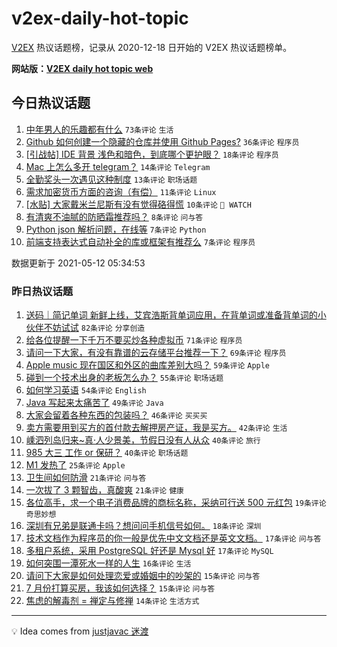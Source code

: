 # v2ex-daily-hot-topic

[V2EX](https://www.v2ex.com/) 热议话题榜，记录从 2020-12-18 日开始的 V2EX 热议话题榜单。

**网站版：[V2EX daily hot topic web](https://boojack.github.io/v2ex-daily-hot-topic-web/)**

## 今日热议话题

<!-- TODAY BEGIN -->

1. [中年男人的乐趣都有什么](https://www.v2ex.com/t/776398) `73条评论` `生活`
1. [Github 如何创建一个隐藏的仓库并使用 Github Pages?](https://www.v2ex.com/t/776373) `36条评论` `程序员`
1. [[引战帖] IDE 背景 浅色和暗色，到底哪个更护眼？](https://www.v2ex.com/t/776441) `18条评论` `程序员`
1. [Mac 上怎么多开 telegram？](https://www.v2ex.com/t/776440) `14条评论` `Telegram`
1. [全勤奖头一次遇见这种制度](https://www.v2ex.com/t/776415) `13条评论` `职场话题`
1. [需求加密货币方面的咨询（有偿）](https://www.v2ex.com/t/776408) `11条评论` `Linux`
1. [[水贴] 大家戴米兰尼斯有没有觉得硌得慌](https://www.v2ex.com/t/776414) `10条评论` ` WATCH`
1. [有清爽不油腻的防晒霜推荐吗？](https://www.v2ex.com/t/776445) `8条评论` `问与答`
1. [Python json 解析问题，在线等](https://www.v2ex.com/t/776427) `7条评论` `Python`
1. [前端支持表达式自动补全的库或框架有推荐么](https://www.v2ex.com/t/776425) `7条评论` `程序员`

数据更新于 2021-05-12 05:34:53

<!-- TODAY END -->

### 昨日热议话题

<!-- YESTERDAY BEGIN -->

1. [送码｜简记单词 新鲜上线，艾宾浩斯背单词应用，在背单词或准备背单词的小伙伴不妨试试](https://www.v2ex.com/t/776138) `82条评论` `分享创造`
1. [给各位提醒一下千万不要买炒各种虚拟币](https://www.v2ex.com/t/776201) `71条评论` `程序员`
1. [请问一下大家，有没有靠谱的云存储平台推荐一下？](https://www.v2ex.com/t/776306) `69条评论` `程序员`
1. [Apple music 现在国区和外区的曲库差别大吗？](https://www.v2ex.com/t/776154) `59条评论` `Apple`
1. [碰到一个技术出身的老板怎么办？](https://www.v2ex.com/t/776161) `55条评论` `职场话题`
1. [如何学习英语](https://www.v2ex.com/t/776179) `54条评论` `English`
1. [Java 写起来太痛苦了](https://www.v2ex.com/t/776251) `49条评论` `Java`
1. [大家会留着各种东西的包装吗？](https://www.v2ex.com/t/776187) `46条评论` `买买买`
1. [卖方需要用到买方的首付款去解押房产证，我是买方。](https://www.v2ex.com/t/776147) `42条评论` `生活`
1. [嵊泗列岛归来~真·人少景美，节假日没有人从众](https://www.v2ex.com/t/776276) `40条评论` `旅行`
1. [985 大三 工作 or 保研？](https://www.v2ex.com/t/776318) `40条评论` `职场话题`
1. [M1 发热了](https://www.v2ex.com/t/776253) `25条评论` `Apple`
1. [卫生间如何防滑](https://www.v2ex.com/t/776213) `21条评论` `问与答`
1. [一次拔了 3 颗智齿，真酸爽](https://www.v2ex.com/t/776207) `21条评论` `健康`
1. [各位高手，求一个电子消费品牌的商标名称，采纳可行送 500 元红包](https://www.v2ex.com/t/776302) `19条评论` `奇思妙想`
1. [深圳有兄弟是联通卡吗？想问问手机信号如何。](https://www.v2ex.com/t/776326) `18条评论` `深圳`
1. [技术文档作为程序员的你一般是优先中文文档还是英文文档。](https://www.v2ex.com/t/776282) `17条评论` `问与答`
1. [多租户系统，采用 PostgreSQL 好还是 Mysql 好](https://www.v2ex.com/t/776246) `17条评论` `MySQL`
1. [如何突围一潭死水一样的人生](https://www.v2ex.com/t/776307) `16条评论` `生活`
1. [请问下大家是如何处理恋爱或婚姻中的吵架的](https://www.v2ex.com/t/776275) `15条评论` `问与答`
1. [7 月份打算买房，我该如何选择？](https://www.v2ex.com/t/776143) `15条评论` `问与答`
1. [焦虑的解毒剂 = 禅定与修禅](https://www.v2ex.com/t/776292) `14条评论` `生活方式`

<!-- YESTERDAY END -->

---

💡 Idea comes from [justjavac 迷渡](https://github.com/justjavac/)
